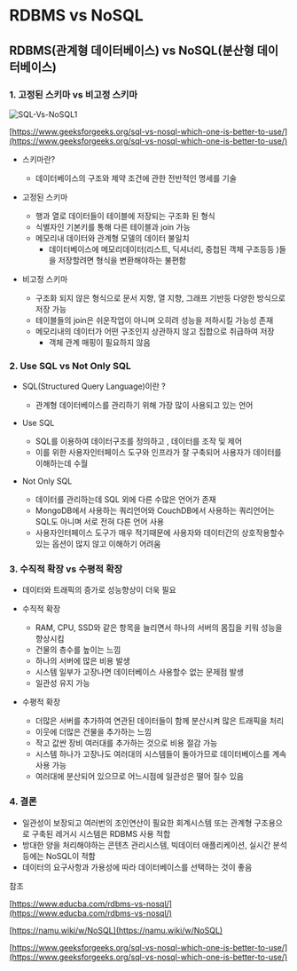 # RDBMS vs NoSQL

## RDBMS(관계형 데이터베이스) vs NoSQL(분산형 데이터베이스)

### 1. 고정된 스키마 vs 비고정 스키마

![SQL-Vs-NoSQL1](https://user-images.githubusercontent.com/97429679/158250029-63ca4a12-2a93-4cce-83d5-b8779ebf76bf.png)

[https://www.geeksforgeeks.org/sql-vs-nosql-which-one-is-better-to-use/](https://www.geeksforgeeks.org/sql-vs-nosql-which-one-is-better-to-use/)

- 스키마란?
    - 데이터베이스의 구조와 제약 조건에 관한 전반적인 명세를 기술
    
- 고정된 스키마
    - 행과 열로 데이터들이 테이블에 저장되는 구조화 된 형식
    - 식별자인 기본키를 통해 다른 테이블과 join 가능
    - 메모리내 데이터와 관계형 모델의 데이터 불일치
        - 데이터베이스에 메모리데이터(리스트, 딕셔너리, 중첩된 객체 구조등등 )들을 저장할려면 형식을 변환해야하는 불편함
- 비고정 스키마
    - 구조화 되지 않은 형식으로 문서 지향, 열 지향, 그래프 기반등 다양한 방식으로 저장 가능
    - 테이블들의 join은 쉬운작업이 아니며 오히려 성능을 저하시킬 가능성 존재
    - 메모리내의 데이터가 어떤 구조인지 상관하지 않고 집합으로 취급하여 저장
        - 객체 관계 매핑이 필요하지 않음

### 2. Use SQL vs Not Only SQL

- SQL(Structured Query Language)이란 ?
    - 관계형 데이터베이스를 관리하기 위해 가장 많이 사용되고 있는 언어
    
- Use SQL
    - SQL를 이용하여 데이터구조를 정의하고 , 데이터를 조작 및 제어
    - 이를 위한 사용자인터페이스 도구와 인프라가 잘 구축되어 사용자가 데이터를 이해하는데 수월
- Not Only SQL
    - 데이터를 관리하는데 SQL 외에 다른 수많은 언어가 존재
    - MongoDB에서 사용하는 쿼리언어와 CouchDB에서 사용하는 쿼리언어는 SQL도 아니며 서로 전혀 다른 언어 사용
    - 사용자인터페이스 도구가 매우 적기때문에 사용자와 데이터간의 상호작용할수 있는 옵션이 많지 않고 이해하기 어려움
    

### 3. 수직적 확장 vs 수평적 확장

- 데이터와 트래픽의 증가로 성능향상이 더욱 필요

- 수직적 확장
    - RAM, CPU, SSD와 같은 항목을 늘리면서 하나의 서버의 몸집을 키워 성능을 향상시킴
    - 건물의 층수를 높이는 느낌
    - 하나의 서버에 많은 비용 발생
    - 시스템 일부가 고장나면 데이터베이스 사용할수 없는 문제점 발생
    - 일관성 유지 가능
- 수평적 확장
    - 더많은 서버를 추가하여 연관된 데이터들이 함께 분산시켜 많은 트래픽을 처리
    - 이웃에 더많은 건물을 추가하는 느낌
    - 작고 값싼 장비 여러대를 추가하는 것으로 비용 절감 가능
    - 시스템 하나가 고장나도 여러대의 시스템들이 돌아가므로 데이터베이스를 계속 사용 가능
    - 여러대에 분산되어 있으므로 어느시점에 일관성은 떨어 질수 있음
        
        

### 4. 결론

- 일관성이 보장되고 여러번의 조인연산이 필요한 회계시스템 또는 관계형 구조용으로 구축된 레거시 시스템은 RDBMS 사용 적합
- 방대한 양을 처리해야하는 콘텐츠 관리시스템, 빅데이터 애플리케이션, 실시간 분석등에는 NoSQL이 적함
- 데이터의 요구사항과 가용성에 따라 데이터베이스를 선택하는 것이 좋음

참조

[https://www.educba.com/rdbms-vs-nosql/](https://www.educba.com/rdbms-vs-nosql/)

[https://namu.wiki/w/NoSQL](https://namu.wiki/w/NoSQL) 

[https://www.geeksforgeeks.org/sql-vs-nosql-which-one-is-better-to-use/](https://www.geeksforgeeks.org/sql-vs-nosql-which-one-is-better-to-use/)
